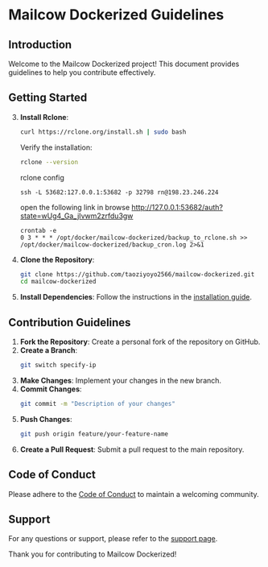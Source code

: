 # Mailcow Dockerized Guidelines

## Introduction
Welcome to the Mailcow Dockerized project! This document provides guidelines to help you contribute effectively.

## Getting Started
3. **Install Rclone**:
    ```sh
    curl https://rclone.org/install.sh | sudo bash
    ```
    Verify the installation:
    ```sh
    rclone --version
    ```
    rclone config
    ```
    ssh -L 53682:127.0.0.1:53682 -p 32798 rn@198.23.246.224
    ```
    open the following link in browse
    http://127.0.0.1:53682/auth?state=wUg4_Ga_jIvwm2zrfdu3gw
    ```
    crontab -e
    0 3 * * * /opt/docker/mailcow-dockerized/backup_to_rclone.sh >> /opt/docker/mailcow-dockerized/backup_cron.log 2>&1
1. **Clone the Repository**: 
    ```sh
    git clone https://github.com/taoziyoyo2566/mailcow-dockerized.git
    cd mailcow-dockerized
    ```

2. **Install Dependencies**:
    Follow the instructions in the [installation guide](https://mailcow.github.io/mailcow-dockerized-docs/).

## Contribution Guidelines
1. **Fork the Repository**: Create a personal fork of the repository on GitHub.
2. **Create a Branch**: 
    ```sh
    git switch specify-ip
    ```
3. **Make Changes**: Implement your changes in the new branch.
4. **Commit Changes**: 
    ```sh
    git commit -m "Description of your changes"
    ```
5. **Push Changes**: 
    ```sh
    git push origin feature/your-feature-name
    ```
6. **Create a Pull Request**: Submit a pull request to the main repository.

## Code of Conduct
Please adhere to the [Code of Conduct](https://mailcow.github.io/mailcow-dockerized-docs/code_of_conduct/) to maintain a welcoming community.

## Support
For any questions or support, please refer to the [support page](https://mailcow.github.io/mailcow-dockerized-docs/support/).

Thank you for contributing to Mailcow Dockerized!
